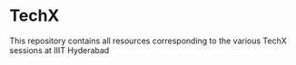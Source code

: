 # TechX
This repository contains all resources corresponding to the various TechX sessions at IIIT Hyderabad 
